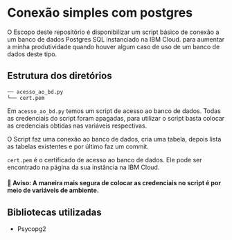 # Conexão simples com postgres
O Escopo deste repositório é disponibilizar um script básico de conexão a um banco de dados Postgres SQL instanciado na IBM Cloud. para aumentar a minha produtividade quando houver algum caso de uso de um banco de dados deste tipo.

## Estrutura dos diretórios

```
── acesso_ao_bd.py
└── cert.pem
```

Em `acesso_ao_bd.py` temos um script de acesso ao banco de dados.
Todas as credenciais do script foram apagadas, para utilizar o script basta colocar as credenciais obtidas nas variáveis respectivas.

O Script faz uma conexão ao banco de dados, cria uma tabela, depois lista as tabelas existentes e por último faz um commit.

`cert.pem` é o certificado de acesso ao banco de dados. Ele pode ser encontrado na página da sua instância na IBM Cloud.


#### 🚨 Aviso: A maneira mais segura de colocar as credenciais no script é por meio de variáveis de ambiente.

## Bibliotecas utilizadas
 - Psycopg2
 
